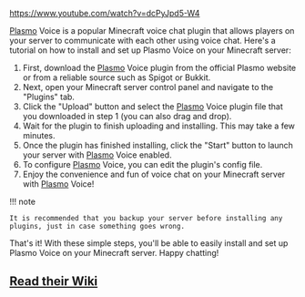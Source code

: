 https://www.youtube.com/watch?v=dcPyJpd5-W4

[Plasmo](https://github.com/plasmoapp/plasmo-voice) Voice is a popular Minecraft voice chat plugin that allows players
on your server to communicate with each other using voice chat. Here's a tutorial on how to install and set up Plasmo
Voice on your Minecraft server:

1. First, download the [Plasmo](https://github.com/plasmoapp/plasmo-voice) Voice plugin from the official Plasmo website
   or from a reliable source such as Spigot or Bukkit.
2. Next, open your Minecraft server control panel and navigate to the "Plugins" tab.
3. Click the "Upload" button and select the [Plasmo](https://github.com/plasmoapp/plasmo-voice) Voice plugin file that
   you downloaded in step 1 (you can also drag and drop).
4. Wait for the plugin to finish uploading and installing. This may take a few minutes.
5. Once the plugin has finished installing, click the "Start" button to launch your server
   with [Plasmo](https://github.com/plasmoapp/plasmo-voice) Voice enabled.
6. To configure [Plasmo](https://github.com/plasmoapp/plasmo-voice) Voice, you can edit the plugin's config file.
7. Enjoy the convenience and fun of voice chat on your Minecraft server
   with [Plasmo](https://github.com/plasmoapp/plasmo-voice) Voice!

!!! note

    It is recommended that you backup your server before installing any plugins, just in case something goes wrong.

That's it! With these simple steps, you'll be able to easily install and set up Plasmo Voice on your Minecraft server.
Happy chatting!

## [Read their Wiki](https://github.com/plasmoapp/plasmo-voice/wiki)

